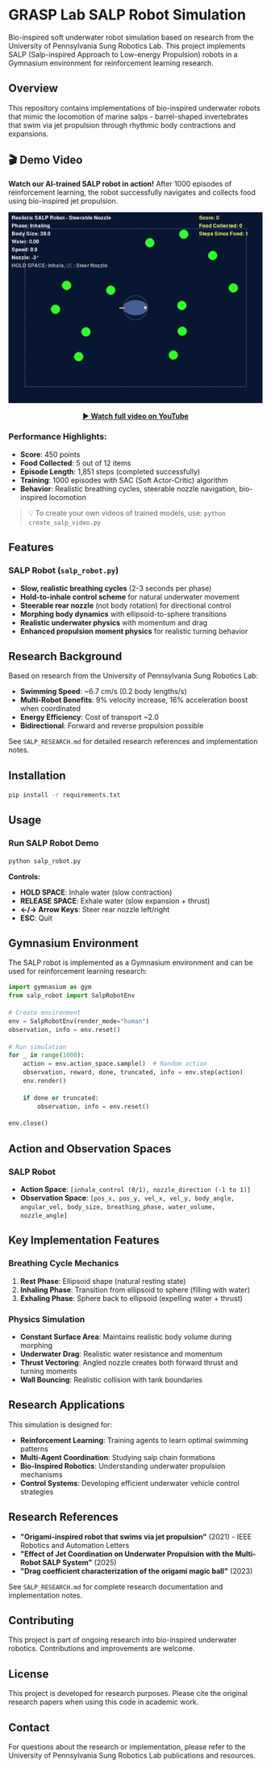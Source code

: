 # GRASP Lab SALP Robot Simulation

Bio-inspired soft underwater robot simulation based on research from the University of Pennsylvania Sung Robotics Lab. This project implements SALP (Salp-inspired Approach to Low-energy Propulsion) robots in a Gymnasium environment for reinforcement learning research.

## Overview

This repository contains implementations of bio-inspired underwater robots that mimic the locomotion of marine salps - barrel-shaped invertebrates that swim via jet propulsion through rhythmic body contractions and expansions.

## 🎬 Demo Video

**Watch our AI-trained SALP robot in action!** After 1000 episodes of reinforcement learning, the robot successfully navigates and collects food using bio-inspired jet propulsion.

<div align="center">
  <img src="videos/salp_demo.gif" alt="SALP Robot Demo" width="640">
  <p><strong><a href="https://www.youtube.com/watch?v=swl9mfE46uk">▶️ Watch full video on YouTube</a></strong></p>
</div>

### Performance Highlights:
- **Score**: 450 points
- **Food Collected**: 5 out of 12 items
- **Episode Length**: 1,851 steps (completed successfully)
- **Training**: 1000 episodes with SAC (Soft Actor-Critic) algorithm
- **Behavior**: Realistic breathing cycles, steerable nozzle navigation, bio-inspired locomotion

> 💡 To create your own videos of trained models, use: `python create_salp_video.py`

## Features

### SALP Robot (`salp_robot.py`)
- **Slow, realistic breathing cycles** (2-3 seconds per phase)
- **Hold-to-inhale control scheme** for natural underwater movement
- **Steerable rear nozzle** (not body rotation) for directional control
- **Morphing body dynamics** with ellipsoid-to-sphere transitions
- **Realistic underwater physics** with momentum and drag
- **Enhanced propulsion moment physics** for realistic turning behavior

## Research Background

Based on research from the University of Pennsylvania Sung Robotics Lab:
- **Swimming Speed**: ~6.7 cm/s (0.2 body lengths/s)
- **Multi-Robot Benefits**: 9% velocity increase, 16% acceleration boost when coordinated
- **Energy Efficiency**: Cost of transport ~2.0
- **Bidirectional**: Forward and reverse propulsion possible

See `SALP_RESEARCH.md` for detailed research references and implementation notes.

## Installation

```bash
pip install -r requirements.txt
```

## Usage

### Run SALP Robot Demo
```bash
python salp_robot.py
```

**Controls:**
- **HOLD SPACE**: Inhale water (slow contraction)
- **RELEASE SPACE**: Exhale water (slow expansion + thrust)
- **←/→ Arrow Keys**: Steer rear nozzle left/right
- **ESC**: Quit

## Gymnasium Environment

The SALP robot is implemented as a Gymnasium environment and can be used for reinforcement learning research:

```python
import gymnasium as gym
from salp_robot import SalpRobotEnv

# Create environment
env = SalpRobotEnv(render_mode="human")
observation, info = env.reset()

# Run simulation
for _ in range(1000):
    action = env.action_space.sample()  # Random action
    observation, reward, done, truncated, info = env.step(action)
    env.render()
    
    if done or truncated:
        observation, info = env.reset()

env.close()
```

## Action and Observation Spaces

### SALP Robot
- **Action Space**: `[inhale_control (0/1), nozzle_direction (-1 to 1)]`
- **Observation Space**: `[pos_x, pos_y, vel_x, vel_y, body_angle, angular_vel, body_size, breathing_phase, water_volume, nozzle_angle]`

## Key Implementation Features

### Breathing Cycle Mechanics
1. **Rest Phase**: Ellipsoid shape (natural resting state)
2. **Inhaling Phase**: Transition from ellipsoid to sphere (filling with water)
3. **Exhaling Phase**: Sphere back to ellipsoid (expelling water + thrust)

### Physics Simulation
- **Constant Surface Area**: Maintains realistic body volume during morphing
- **Underwater Drag**: Realistic water resistance and momentum
- **Thrust Vectoring**: Angled nozzle creates both forward thrust and turning moments
- **Wall Bouncing**: Realistic collision with tank boundaries

## Research Applications

This simulation is designed for:
- **Reinforcement Learning**: Training agents to learn optimal swimming patterns
- **Multi-Agent Coordination**: Studying salp chain formations
- **Bio-Inspired Robotics**: Understanding underwater propulsion mechanisms
- **Control Systems**: Developing efficient underwater vehicle control strategies

## Research References

- **"Origami-inspired robot that swims via jet propulsion"** (2021) - IEEE Robotics and Automation Letters
- **"Effect of Jet Coordination on Underwater Propulsion with the Multi-Robot SALP System"** (2025)
- **"Drag coefficient characterization of the origami magic ball"** (2023)

See `SALP_RESEARCH.md` for complete research documentation and implementation notes.

## Contributing

This project is part of ongoing research into bio-inspired underwater robotics. Contributions and improvements are welcome.

## License

This project is developed for research purposes. Please cite the original research papers when using this code in academic work.

## Contact

For questions about the research or implementation, please refer to the University of Pennsylvania Sung Robotics Lab publications and resources.
